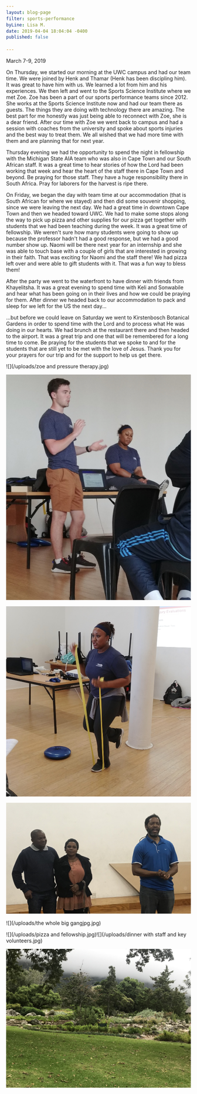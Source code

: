```yaml
---
layout: blog-page
filter: sports-performance
byLine: Lisa M.
date: 2019-04-04 18:04:04 -0400
published: false

---
```

March 7-9, 2019

On Thursday, we started our morning at the UWC campus and had our team time.  We were joined by Henk and Thamar (Henk has been discipling him).  It was great to have him with us.  We learned a lot from him and his experiences.  We then left and went to the Sports Science Institute where we met Zoe.  Zoe has been a part of our sports performance teams since 2012.  She works at the Sports Science Institute now and had our team there as guests.  The things they are doing with technology there are amazing.  The best part for me honestly was just being able to reconnect with Zoe, she is a dear friend.  After our time with Zoe we went back to campus and had a session with coaches from the university and spoke about sports injuries and the best way to treat them.  We all wished that we had more time with them and are planning that for next year.  

Thursday evening we had the opportunity to spend the night in fellowship with the Michigan State AIA team who was also in Cape Town and our South African staff.  It was a great time to hear stories of how the Lord had been working that week and hear the heart of the staff there in Cape Town and beyond.  Be praying for those staff.  They have a huge responsibility there in South Africa.  Pray for laborers for the harvest is ripe there.

On Friday, we began the day with team time at our accommodation (that is South African for where we stayed) and then did some souvenir shopping, since we were leaving the next day.  We had a great time in downtown Cape Town and then we headed toward UWC.  We had to make some stops along the way to pick up pizza and other supplies for our pizza get together with students that we had been teaching during the week.  It was a great time of fellowship.  We weren't sure how many students were going to show up because the professor hadn't had a good response, but we had a good number show up.  Naomi will be there next year for an internship and she was able to touch base with a couple of girls that are interested in growing in their faith.  That was exciting for Naomi and the staff there!  We had pizza left over and were able to gift students with it.  That was a fun way to bless them!  

After the party we went to the waterfront to have dinner with friends from Khayelitsha.  It was a great evening to spend time with Keli and Sonwabile and hear what has been going on in their lives and how we could be praying for them.  After dinner we headed back to our accommodation to pack and sleep for we left for the US the next day...

...but before we could leave on Saturday we went to Kirstenbosch Botanical Gardens in order to spend time with the Lord and to process what He was doing in our hearts.  We had brunch at the restaurant there and then headed to the airport.  It was a great trip and one that will be remembered for a long time to come.  Be praying for the students that we spoke to and for the students that are still yet to be met with the love of Jesus.  Thank you for your prayers for our trip and for the support to help us get there.  

![](/uploads/zoe and pressure therapy.jpg)

![](/uploads/fullsizeoutput_2ca.jpeg)

![](/uploads/fullsizeoutput_2c8.jpeg)

![](/uploads/fullsizeoutput_2ec.jpeg)

![](/uploads/the whole big gangjpg.jpg)

![](/uploads/pizza and fellowship.jpg)![](/uploads/dinner with staff and key volunteers.jpg)

![](/uploads/gardens.jpg)